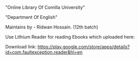 "Online Library Of Comilla University"

"Department Of English"

Maintains by - Ridwan Hossain. (12th batch)

Use Lithium Reader for reading Ebooks which uploaded here:

Download link: https://play.google.com/store/apps/details?id=com.faultexception.reader&hl=en
